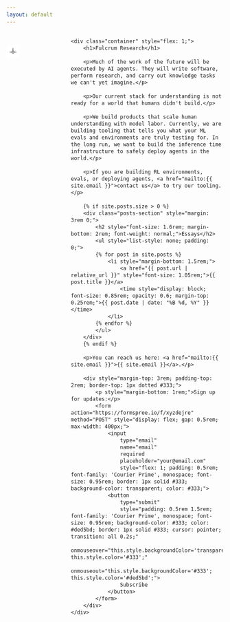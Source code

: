 ```yaml
---
layout: default
---
```


<div style="display: flex; align-items: flex-start; max-width: 850px; margin: 0 auto;">
    <div style="flex-shrink: 0; width: 150px; padding-top: 2rem;">
        <img src="/assets/images/logo.png" height="30">
    </div>
    
    <div class="container" style="flex: 1;">
        <h1>Fulcrum Research</h1>
        
        <p>Much of the work of the future will be executed by AI agents. They will write software, perform research, and carry out knowledge tasks we can't yet imagine.</p>

        <p>Our current stack for understanding is not ready for a world that humans didn't build.</p>

        <p>We build products that scale human understanding with model labor. Currently, we are building tooling that tells you what your ML evals and environments are truly testing for. In the long run, we want to build the inference time infrastructure to safely deploy agents in the world.</p>

        <p>If you are building RL environments, evals, or deploying agents, <a href="mailto:{{ site.email }}">contact us</a> to try our tooling.</p>

        {% if site.posts.size > 0 %}
        <div class="posts-section" style="margin: 3rem 0;">
            <h2 style="font-size: 1.6rem; margin-bottom: 2rem; font-weight: normal;">Essays</h2>
            <ul style="list-style: none; padding: 0;">
            {% for post in site.posts %}
                <li style="margin-bottom: 1.5rem;">
                    <a href="{{ post.url | relative_url }}" style="font-size: 1.05rem;">{{ post.title }}</a>
                    <time style="display: block; font-size: 0.85rem; opacity: 0.6; margin-top: 0.25rem;">{{ post.date | date: "%B %d, %Y" }}</time>
                </li>
            {% endfor %}
            </ul>
        </div>
        {% endif %}
        
        <p>You can reach us here: <a href="mailto:{{ site.email }}">{{ site.email }}</a>.</p>

        <div style="margin-top: 3rem; padding-top: 2rem; border-top: 1px dotted #333;">
            <p style="margin-bottom: 1rem;">Sign up for updates:</p>
            <form action="https://formspree.io/f/xyzdejre" method="POST" style="display: flex; gap: 0.5rem; max-width: 400px;">
                <input 
                    type="email" 
                    name="email" 
                    required
                    placeholder="your@email.com"
                    style="flex: 1; padding: 0.5rem; font-family: 'Courier Prime', monospace; font-size: 0.95rem; border: 1px solid #333; background-color: transparent; color: #333;">
                <button 
                    type="submit"
                    style="padding: 0.5rem 1.5rem; font-family: 'Courier Prime', monospace; font-size: 0.95rem; background-color: #333; color: #ded5bd; border: 1px solid #333; cursor: pointer; transition: all 0.2s;"
                    onmouseover="this.style.backgroundColor='transparent'; this.style.color='#333';"
                    onmouseout="this.style.backgroundColor='#333'; this.style.color='#ded5bd';">
                    Subscribe
                </button>
            </form>
        </div>
    </div>
</div>
